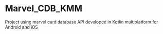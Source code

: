 # Marvel_CDB_KMM
Project using marvel card database API developed  in Kotlin multiplatform for Android and iOS
